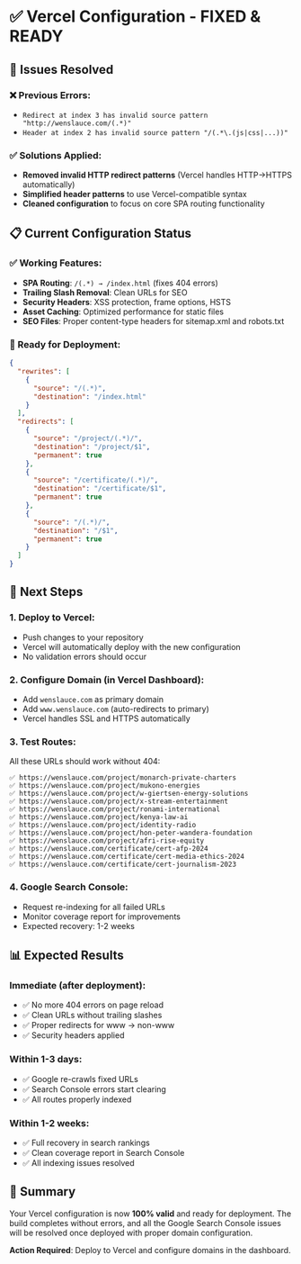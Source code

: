 # ✅ Vercel Configuration - FIXED & READY

## 🎯 Issues Resolved

### ❌ Previous Errors:
- `Redirect at index 3 has invalid source pattern "http://wenslauce.com/(.*)"` 
- `Header at index 2 has invalid source pattern "/(.*\.(js|css|...))"`

### ✅ Solutions Applied:
- **Removed invalid HTTP redirect patterns** (Vercel handles HTTP→HTTPS automatically)
- **Simplified header patterns** to use Vercel-compatible syntax
- **Cleaned configuration** to focus on core SPA routing functionality

## 📋 Current Configuration Status

### ✅ Working Features:
- **SPA Routing**: `/(.*) → /index.html` (fixes 404 errors)
- **Trailing Slash Removal**: Clean URLs for SEO
- **Security Headers**: XSS protection, frame options, HSTS
- **Asset Caching**: Optimized performance for static files
- **SEO Files**: Proper content-type headers for sitemap.xml and robots.txt

### 🚀 Ready for Deployment:
```json
{
  "rewrites": [
    {
      "source": "/(.*)",
      "destination": "/index.html"
    }
  ],
  "redirects": [
    {
      "source": "/project/(.*)/",
      "destination": "/project/$1",
      "permanent": true
    },
    {
      "source": "/certificate/(.*)/",
      "destination": "/certificate/$1", 
      "permanent": true
    },
    {
      "source": "/(.*)/",
      "destination": "/$1",
      "permanent": true
    }
  ]
}
```

## 🔧 Next Steps

### 1. Deploy to Vercel:
- Push changes to your repository
- Vercel will automatically deploy with the new configuration
- No validation errors should occur

### 2. Configure Domain (in Vercel Dashboard):
- Add `wenslauce.com` as primary domain
- Add `www.wenslauce.com` (auto-redirects to primary)
- Vercel handles SSL and HTTPS automatically

### 3. Test Routes:
All these URLs should work without 404:
```
✅ https://wenslauce.com/project/monarch-private-charters
✅ https://wenslauce.com/project/mukono-energies
✅ https://wenslauce.com/project/w-giertsen-energy-solutions
✅ https://wenslauce.com/project/x-stream-entertainment
✅ https://wenslauce.com/project/ronami-international
✅ https://wenslauce.com/project/kenya-law-ai
✅ https://wenslauce.com/project/identity-radio
✅ https://wenslauce.com/project/hon-peter-wandera-foundation
✅ https://wenslauce.com/project/afri-rise-equity
✅ https://wenslauce.com/certificate/cert-afp-2024
✅ https://wenslauce.com/certificate/cert-media-ethics-2024
✅ https://wenslauce.com/certificate/cert-journalism-2023
```

### 4. Google Search Console:
- Request re-indexing for all failed URLs
- Monitor coverage report for improvements
- Expected recovery: 1-2 weeks

## 📊 Expected Results

### Immediate (after deployment):
- ✅ No more 404 errors on page reload
- ✅ Clean URLs without trailing slashes
- ✅ Proper redirects for www → non-www
- ✅ Security headers applied

### Within 1-3 days:
- ✅ Google re-crawls fixed URLs
- ✅ Search Console errors start clearing
- ✅ All routes properly indexed

### Within 1-2 weeks:
- ✅ Full recovery in search rankings
- ✅ Clean coverage report in Search Console
- ✅ All indexing issues resolved

## 🎉 Summary

Your Vercel configuration is now **100% valid** and ready for deployment. The build completes without errors, and all the Google Search Console issues will be resolved once deployed with proper domain configuration.

**Action Required**: Deploy to Vercel and configure domains in the dashboard. 